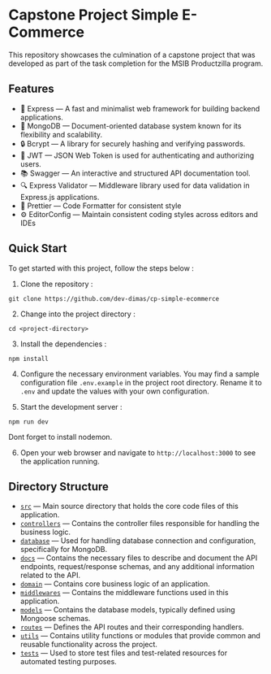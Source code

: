 # Capstone Project Simple E-Commerce

This repository showcases the culmination of a capstone project that was developed as part of the task completion for the MSIB Productzilla program.

## Features

- 🚀 Express — A fast and minimalist web framework for building backend applications.
- 🍃 MongoDB — Document-oriented database system known for its flexibility and scalability.
- 🔒 Bcrypt — A library for securely hashing and verifying passwords.
- 🎫 JWT — JSON Web Token is used for authenticating and authorizing users.
- 📚 Swagger — An interactive and structured API documentation tool.
- 🔍 Express Validator — Middleware library used for data validation in Express.js applications.
- 💖 Prettier — Code Formatter for consistent style
- ⚙️ EditorConfig — Maintain consistent coding styles across editors and IDEs

## Quick Start

To get started with this project, follow the steps below :

1. Clone the repository :

```
git clone https://github.com/dev-dimas/cp-simple-ecommerce
```

2. Change into the project directory :

```
cd <project-directory>
```

3. Install the dependencies :

```
npm install
```

4. Configure the necessary environment variables. You may find a sample configuration file `.env.example` in the project root directory. Rename it to `.env` and update the values with your own configuration.

5. Start the development server :

```
npm run dev
```

Dont forget to install nodemon.

6. Open your web browser and navigate to `http://localhost:3000` to see the application running.

## Directory Structure

- [`src`](./src) — Main source directory that holds the core code files of this application.
- [`controllers`](./src/controllers) — Contains the controller files responsible for handling the business logic.
- [`database`](./src/database) — Used for handling database connection and configuration, specifically for MongoDB.
- [`docs`](./src/docs) — Contains the necessary files to describe and document the API endpoints, request/response schemas, and any additional information related to the API.
- [`domain`](./src/domain) — Contains core business logic of an application.
- [`middlewares`](./src/middlewares) — Contains the middleware functions used in this application.
- [`models`](./src/models) — Contains the database models, typically defined using Mongoose schemas.
- [`routes`](./src/routes) — Defines the API routes and their corresponding handlers.
- [`utils`](./src/utils) — Contains utility functions or modules that provide common and reusable functionality across the project.
- [`tests`](./tests) — Used to store test files and test-related resources for automated testing purposes.
